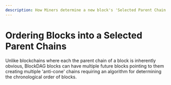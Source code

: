 ```yaml
---
description: How Miners determine a new block's 'Selected Parent Chain'
---
```


# Ordering Blocks into a Selected Parent Chains

Unlike blockchains where each the parent chain of a block is inherently obvious, BlockDAG blocks can have multiple future blocks pointing to them creating multiple 'anti-cone' chains requiring an algorithm for determining the chronological order of blocks.



